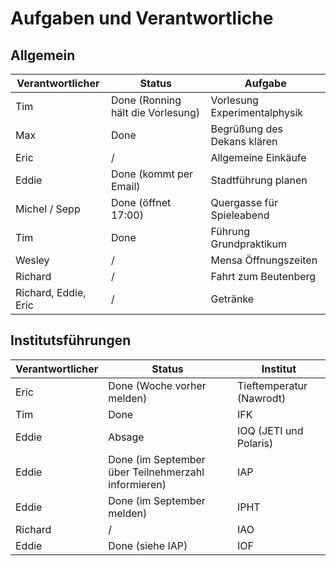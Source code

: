 Aufgaben und Verantwortliche
===========================

Allgemein
---------

| Verantwortlicher	| Status				| Aufgabe			|
|-----------------------|---------------------------------------|-------------------------------|
| Tim			| Done (Ronning hält die Vorlesung)	| Vorlesung Experimentalphysik	|
| Max 			| Done					| Begrüßung des Dekans klären	|
| Eric			| / 					| Allgemeine Einkäufe		|
| Eddie			| Done (kommt per Email)		| Stadtführung planen		|
| Michel / Sepp 	| Done (öffnet 17:00)			| Quergasse für Spieleabend	|
| Tim 			| Done					| Führung Grundpraktikum	|
| Wesley		| / 					| Mensa Öffnungszeiten		|
| Richard		| / 					| Fahrt zum Beutenberg		|
| Richard, Eddie, Eric  | /                                     | Getränke                      |

Institutsführungen
------------------

| Verantwortlicher	| Status						| Institut 			|
|-----------------------|-------------------------------------------------------|-------------------------------|
| Eric			| Done (Woche vorher melden)				| Tieftemperatur (Nawrodt)	|
| Tim			| Done 							| IFK				|
| Eddie			| Absage						| IOQ (JETI und Polaris)	|
| Eddie			| Done (im September über Teilnehmerzahl informieren) 	| IAP				|
| Eddie 		| Done (im September melden)				| IPHT				|
| Richard		| /							| IAO				|
| Eddie			| Done (siehe IAP)					| IOF				|
